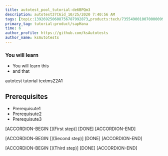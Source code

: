 ```yaml
---
title: autotest_pool_tutorial-de6BPQm3
description: autotest37C6id_10/25/2020 7:40:56 AM
tags: [topic:139269250608756787992873,products:tech/73554900100700000996,tutorial:experience/advanced]
primary_tag: tutorial:product/sapHana
time: 6
author_profile: https://github.com/ksAutotests
author_name: ksAutotests
---
```

### You will learn
- You will learn this
- and that

autotest tutorial textms22A1

## Prerequisites
- Prerequisute1
- Prerequisute2
- Prerequisute3

[ACCORDION-BEGIN [](First step)]
[DONE]
[ACCORDION-END]

[ACCORDION-BEGIN [](Second step)]
[DONE]
[ACCORDION-END]

[ACCORDION-BEGIN [](Third step)]
[DONE]
[ACCORDION-END]

